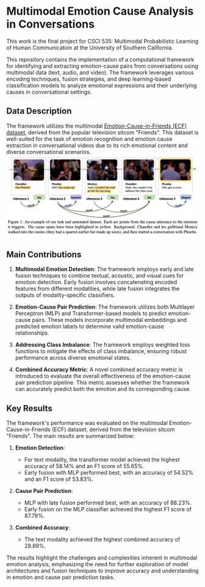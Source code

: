 # Multimodal Emotion Cause Analysis in Conversations

This work is the final project for CSCI 535:  Multimodal Probabilistic Learning of Human Communication at the University of Southern California.


This repository contains the implementation of a computational framework for identifying and extracting emotion-cause pairs from conversations using multimodal data (text, audio, and video). The framework leverages various encoding techniques, fusion strategies, and deep learning-based classification models to analyze emotional expressions and their underlying causes in conversational settings. 

## Data Description
The framework utilizes the multimodal [Emotion-Cause-in-Friends (ECF) dataset](https://github.com/NUSTM/SemEval-2024_ECAC), derived from the popular television sitcom "Friends". This dataset is well-suited for the task of emotion recognition and emotion cause extraction in conversational videos due to its rich emotional content and diverse conversational scenarios.
![example](https://raw.githubusercontent.com/NUSTM/SemEval-2024_ECAC/main/example.png)

## Main Contributions

1. **Multimodal Emotion Detection**: The framework employs early and late fusion techniques to combine textual, acoustic, and visual cues for emotion detection. Early fusion involves concatenating encoded features from different modalities, while late fusion integrates the outputs of modality-specific classifiers.

2. **Emotion-Cause Pair Prediction**: The framework utilizes both Multilayer Perceptron (MLP) and Transformer-based models to predict emotion-cause pairs. These models incorporate multimodal embeddings and predicted emotion labels to determine valid emotion-cause relationships.

3. **Addressing Class Imbalance**: The framework employs weighted loss functions to mitigate the effects of class imbalance, ensuring robust performance across diverse emotional states.

4. **Combined Accuracy Metric**: A novel combined accuracy metric is introduced to evaluate the overall effectiveness of the emotion-cause pair prediction pipeline. This metric assesses whether the framework can accurately predict both the emotion and its corresponding cause.

## Key Results

The framework's performance was evaluated on the multimodal Emotion-Cause-in-Friends (ECF) dataset, derived from the television sitcom "Friends". The main results are summarized below:

1. **Emotion Detection**:
   - For text modality, the transformer model achieved the highest accuracy of 58.14% and an F1 score of 55.65%.
   - Early fusion with MLP performed best, with an accuracy of 54.52% and an F1 score of 53.83%.

2. **Cause Pair Prediction**:
   - MLP with late fusion performed best, with an accuracy of 88.23%.
   - Early fusion on the MLP classifier achieved the highest F1 score of 87.79%.

3. **Combined Accuracy**:
   - The text modality achieved the highest combined accuracy of 28.89%.

The results highlight the challenges and complexities inherent in multimodal emotion analysis, emphasizing the need for further exploration of model architectures and fusion techniques to improve accuracy and understanding in emotion and cause pair prediction tasks.

